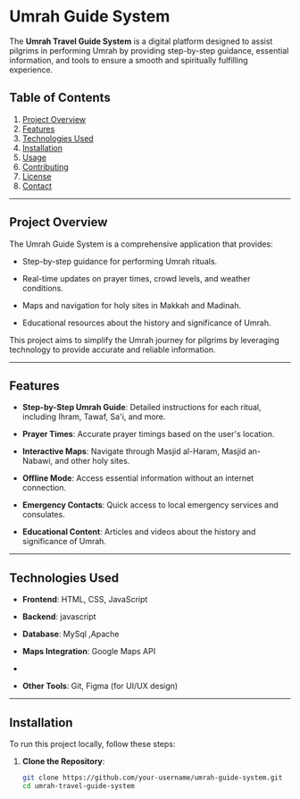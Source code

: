 # Umrah Guide System

The **Umrah  Travel Guide System** is a digital platform designed to assist pilgrims in performing Umrah by providing step-by-step guidance, essential information, and tools to ensure a smooth and spiritually fulfilling experience.

## Table of Contents
1. [Project Overview](#project-overview)
2. [Features](#features)
3. [Technologies Used](#technologies-used)
4. [Installation](#installation)
5. [Usage](#usage)
6. [Contributing](#contributing)
7. [License](#license)
8. [Contact](#contact)

---

## Project Overview
The Umrah Guide System is a comprehensive application that provides:
- Step-by-step guidance for performing Umrah rituals.
- Real-time updates on prayer times, crowd levels, and weather conditions.
- Maps and navigation for holy sites in Makkah and Madinah.

- Educational resources about the history and significance of Umrah.

This project aims to simplify the Umrah journey for pilgrims by leveraging technology to provide accurate and reliable information.

---

## Features
- **Step-by-Step Umrah Guide**: Detailed instructions for each ritual, including Ihram, Tawaf, Sa'i, and more.
- **Prayer Times**: Accurate prayer timings based on the user's location.
- **Interactive Maps**: Navigate through Masjid al-Haram, Masjid an-Nabawi, and other holy sites.

- **Offline Mode**: Access essential information without an internet connection.
- **Emergency Contacts**: Quick access to local emergency services and consulates.
- **Educational Content**: Articles and videos about the history and significance of Umrah.

---

## Technologies Used
- **Frontend**: HTML, CSS, JavaScript
- **Backend**: javascript
- **Database**: MySql ,Apache
- **Maps Integration**: Google Maps API
- 

- **Other Tools**: Git, Figma (for UI/UX design)

---

## Installation
To run this project locally, follow these steps:

1. **Clone the Repository**:
   ```bash
   git clone https://github.com/your-username/umrah-guide-system.git
   cd umrah-travel-guide-system
